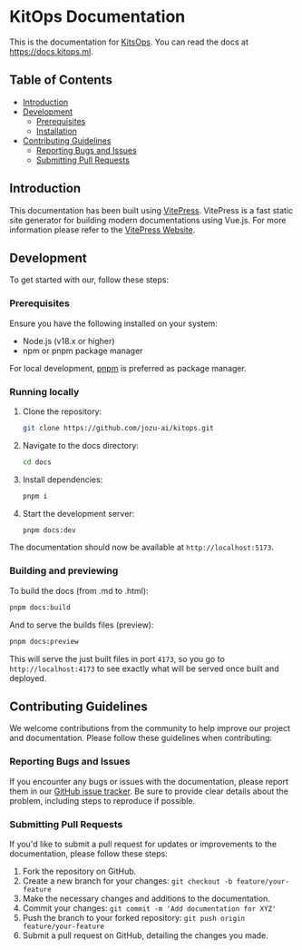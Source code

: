 # KitOps Documentation

This is the documentation for [KitsOps](https://kitops.ml). You can read the docs at https://docs.kitops.ml.

## Table of Contents

- [Introduction](#introduction)
- [Development](#development)
  * [Prerequisites](#prerequisites)
  * [Installation](#installation)
- [Contributing Guidelines](#contributing-guidelines)
  + [Reporting Bugs and Issues](#reporting-bugs-and-issues)
  + [Submitting Pull Requests](#submitting-pull-requests)

## Introduction

This documentation has been built using [VitePress](https://vitepress.dev/). VitePress is a fast static site generator for building modern documentations using Vue.js. For more information please refer to the [VitePress Website](https://vitepress.dev/).

## Development

To get started with our, follow these steps:

### Prerequisites

Ensure you have the following installed on your system:
* Node.js (v18.x or higher)
* npm or pnpm package manager

For local development, [pnpm](https://pnpm.io/) is preferred as package manager.

### Running locally

1. Clone the repository:
   ```sh
   git clone https://github.com/jozu-ai/kitops.git
   ```
2. Navigate to the docs directory:
   ```sh
   cd docs
   ```
3. Install dependencies:
   ```sh
   pnpm i
   ```
4. Start the development server:
   ```sh
   pnpm docs:dev
   ```

The documentation should now be available at `http://localhost:5173`.

### Building and previewing

To build the docs (from .md to .html):

```sh
pnpm docs:build
```

And to serve the builds files (preview):

```sh
pnpm docs:preview
```

This will serve the just built files in port `4173`, so you go to `http://localhost:4173` to see exactly what will be served once built and deployed.


## Contributing Guidelines

We welcome contributions from the community to help improve our project and documentation. Please follow these guidelines when contributing:

### Reporting Bugs and Issues

If you encounter any bugs or issues with the documentation, please report them in our [GitHub issue tracker](https://github.com/jozu-ai/kitops/issues). Be sure to provide clear details about the problem, including steps to reproduce if possible.

### Submitting Pull Requests

If you'd like to submit a pull request for updates or improvements to the documentation, please follow these steps:

1. Fork the repository on GitHub.
2. Create a new branch for your changes: `git checkout -b feature/your-feature`
3. Make the necessary changes and additions to the documentation.
4. Commit your changes: `git commit -m 'Add documentation for XYZ'`
5. Push the branch to your forked repository: `git push origin feature/your-feature`
6. Submit a pull request on GitHub, detailing the changes you made.
